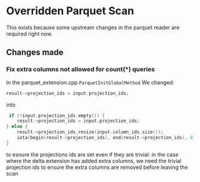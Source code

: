 # Overridden Parquet Scan
This exists because some upstream changes in the parquet reader are required right now.


## Changes made
### Fix extra columns not allowed for count(*) queries

In the parquet_extension.cpp `ParquetInitGlobalMethod`
We changed:
```c++
result->projection_ids = input.projection_ids;
```
into 
```c++
 if (!input.projection_ids.empty()) {
    result->projection_ids = input.projection_ids;
} else {
    result->projection_ids.resize(input.column_ids.size());
    iota(begin(result->projection_ids), end(result->projection_ids), 0);
}
```
to esnure the projections ids are set even if they are trivial: in the case where 
the delta extension has added extra columns, we need the trivial projection ids
to ensure the extra columns are removed before leaving the scan